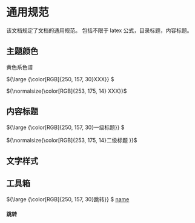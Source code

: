 # 通用规范

该文档规定了文档的通用规范。
包括不限于 latex 公式，目录标题，内容标题。

## 主题颜色

黄色系色谱

${\large {\color[RGB]{250, 157, 30}XXX}} $

${\normalsize{\color[RGB]{253, 175, 14} XXX}}$



## 内容标题

${\large {\color[RGB]{250, 157, 30}一级标题}} $

${\normalsize{\color[RGB]{253, 175, 14}二级标题 }}$



## 文字样式





## 工具箱

${\large {\color[RGB]{250, 157, 30}跳转}} $
[name](#跳转)





































































####  跳转

